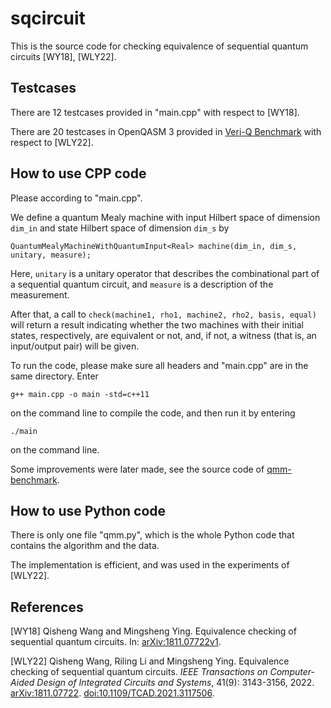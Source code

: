 # sqcircuit

This is the source code for checking equivalence of sequential quantum circuits [WY18], [WLY22].

## Testcases

There are 12 testcases provided in "main.cpp" with respect to [WY18].

There are 20 testcases in OpenQASM 3 provided in [Veri-Q Benchmark](https://github.com/Veri-Q/Benchmark) with respect to [WLY22].

## How to use CPP code

Please according to "main.cpp".

We define a quantum Mealy machine with input Hilbert space of dimension ```dim_in``` and state Hilbert space of dimension ```dim_s``` by
```
QuantumMealyMachineWithQuantumInput<Real> machine(dim_in, dim_s, unitary, measure);
```
Here, ```unitary``` is a unitary operator that describes the combinational part of a sequential quantum circuit, and ```measure``` is a description of the measurement.

After that, a call to ```check(machine1, rho1, machine2, rho2, basis, equal)``` will return a result indicating whether the two machines with their initial states, respectively, are equivalent or not, and, if not, a witness (that is, an input/output pair) will be given.

To run the code, please make sure all headers and "main.cpp" are in the same directory. Enter
```
g++ main.cpp -o main -std=c++11
```
on the command line to compile the code, and then run it by entering
```
./main
```
on the command line. 

Some improvements were later made, see the source code of [qmm-benchmark](https://github.com/wangqs13/qmm-benchmark).

## How to use Python code

There is only one file "qmm.py", which is the whole Python code that contains the algorithm and the data. 

The implementation is efficient, and was used in the experiments of [WLY22]. 

## References

[WY18] Qisheng Wang and Mingsheng Ying. Equivalence checking of sequential quantum circuits. In: [arXiv:1811.07722v1](https://arxiv.org/abs/1811.07722v1).

[WLY22] Qisheng Wang, Riling Li and Mingsheng Ying. Equivalence checking of sequential quantum circuits. *IEEE Transactions on Computer-Aided Design of Integrated Circuits and Systems*, 41(9): 3143-3156, 2022. [arXiv:1811.07722](https://arxiv.org/abs/1811.07722). [doi:10.1109/TCAD.2021.3117506](https://doi.org/10.1109/TCAD.2021.3117506).
